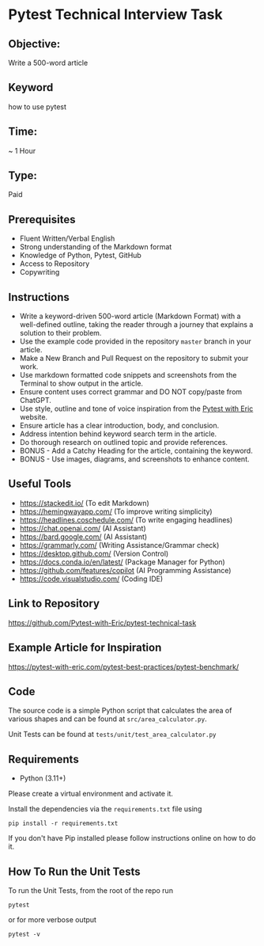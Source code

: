 # Pytest Technical Interview Task

## Objective:  
Write a 500-word article 

## Keyword
how to use pytest

## Time: 
~ 1 Hour

## Type: 
Paid

## Prerequisites
- Fluent Written/Verbal English
- Strong understanding of the Markdown format
- Knowledge of Python, Pytest, GitHub
- Access to Repository
- Copywriting

## Instructions
- Write a keyword-driven 500-word article (Markdown Format) with a well-defined outline, taking the reader through a journey that explains a solution to their problem. 
- Use the example code provided in the repository `master` branch in your article.
- Make a New Branch and Pull Request on the repository to submit your work. 
- Use markdown formatted code snippets and screenshots from the Terminal to show output in the article. 
- Ensure content uses correct grammar and DO NOT copy/paste from ChatGPT.
- Use style, outline and tone of voice inspiration from the [Pytest with Eric](https://pytest-with-eric.com/) website.
- Ensure article has a clear introduction, body, and conclusion.
- Address intention behind keyword search term in the article. 
- Do thorough research on outlined topic and provide references.
- BONUS - Add a Catchy Heading for the article, containing the keyword. 
- BONUS - Use images, diagrams, and screenshots to enhance content.

## Useful Tools
- https://stackedit.io/ (To edit Markdown)
- https://hemingwayapp.com/ (To improve writing simplicity)
- https://headlines.coschedule.com/ (To write engaging headlines)
- https://chat.openai.com/ (AI Assistant)
- https://bard.google.com/ (AI Assistant)
- https://grammarly.com/ (Writing Assistance/Grammar check)
- https://desktop.github.com/ (Version Control)
- https://docs.conda.io/en/latest/ (Package Manager for Python)
- https://github.com/features/copilot (AI Programming Assistance)
- https://code.visualstudio.com/ (Coding IDE)


## Link to Repository
https://github.com/Pytest-with-Eric/pytest-technical-task

## Example Article for Inspiration
https://pytest-with-eric.com/pytest-best-practices/pytest-benchmark/


## Code
The source code is a simple Python script that calculates the area of various shapes and can be found at `src/area_calculator.py`. 

Unit Tests can be found at `tests/unit/test_area_calculator.py`

## Requirements
* Python (3.11+)

Please create a virtual environment and activate it.

Install the dependencies via the `requirements.txt` file using 
```commandline
pip install -r requirements.txt
```
If you don't have Pip installed please follow instructions online on how to do it.

## How To Run the Unit Tests
To run the Unit Tests, from the root of the repo run
```commandline
pytest
```
or for more verbose output
```
pytest -v
```